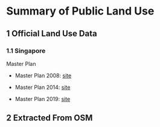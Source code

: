 # Summary of Public Land Use

## 1 Official Land Use Data

### 1.1 Singapore

Master Plan

- Master Plan 2008: [site](https://data.gov.sg/dataset/mp08-land-use)

- Master Plan 2014: [site]()

- Master Plan 2019: [site]()


## 2 Extracted From OSM



